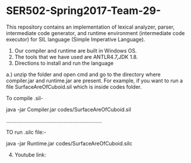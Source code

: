 # SER502-Spring2017-Team-29-

This repository contains an implementation of lexical analyzer, parser, intermediate code generator, and runtime environment (intermediate code executor) for SIL language (Simple Imperative Language).


1. Our compiler and runtime are built in Windows OS.
2. The tools that we have used are ANTLR4.7,JDK 1.8.
3. Directions to install and run the language 

a.) unzip the folder and open cmd and go to the directory where compiler.jar and runtime.jar are present.
For example, if you want to run a file SurfaceAreOfCuboid.sil which is inside codes folder.

To compile .sil-

java -jar Compiler.jar codes/SurfaceAreOfCuboid.sil

.................................................................

TO run .silc file:-

java -jar Runtime.jar codes/SurfaceAreOfCuboid.silc

4. Youtube link:

